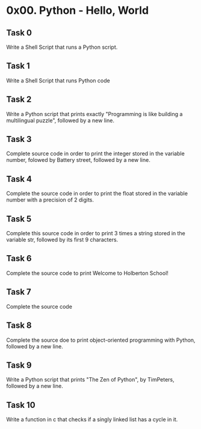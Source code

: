 # 0x00. Python - Hello, World
## Task 0
  Write a Shell Script that runs a Python script.
## Task 1
  Write a Shell Script that runs Python code
## Task 2
  Write a Python script that prints exactly "Programming is like building a multilingual puzzle", followed by a new line.
## Task 3
  Complete source code in order to print the integer stored in the variable number, folowed by Battery street, followed by a new line.
## Task 4
  Complete the source code in order to print the float stored in the variable number with a precision of 2 digits.
## Task 5
  Complete this source code in order to print 3 times a string stored in the variable str, followed by its first 9 characters.
## Task 6
  Complete the source code to print Welcome to Holberton School!
## Task 7
  Complete the source code
## Task 8
  Complete the source doe to print object-oriented programming with Python, followed by a new line.
## Task 9
  Write a Python script that prints "The Zen of Python", by TimPeters, followed by a new line.
## Task 10
  Write a function in c that checks if a singly linked list has a cycle in it.

